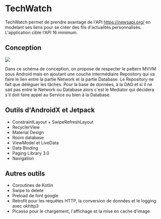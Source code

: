 # TechWatch

TechWatch permet de prendre avantage de l'API https://newsapi.org/ en modelant ses liens pour se créer des fils d'actualités personnalisés.  
L'application cible l'API 16 minimum.

## Conception

![](https://i.imgur.com/Wf1XrJa.png)

Dans ce schéma de conception, on propose de respecter le pattern MVVM sous Android mais en ajoutant une couche intermédiaire Repository qui va faire le lien entre la partie Network et la partie Database. Le Repository ne fait que déléguer les tâches. Pour la base de données, à la DAO et si il ne sait pas entre le Network ou Database alors c'est le Mediator qui décidera s'il doit faire appel au Service ou bien à la Database. 

## Outils d'AndroidX et Jetpack

- ConstraintLayout + SwipeRefreshLayout
- RecyclerView
- Material Design
- Room database 
- ViewModel et LiveData
- Data Binding
- Paging Library 3.0
- Navigation

## Autres outils

- Coroutines de Kotlin
- Swipe to delete
- Preload de font google
- Retrofit pour les requêtes HTTP, la conversion de données et le logging avec okhttp3
- Picasso pour le chargement, l'affichage et la mise en cache d'image 
